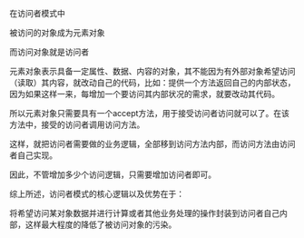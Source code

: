 在访问者模式中

被访问的对象成为元素对象

而访问对象就是访问者

元素对象表示具备一定属性、数据、内容的对象，其不能因为有外部对象希望访问（读取）其内容，就改动自己的代码，比如：提供一个方法返回自己的内部状态，因为如果这样一来，每增加一个要访问其内部状况的需求，就要改动其代码。

所以元素对象只需要具有一个accept方法，用于接受访问者访问就可以了。在该方法中，接受的访问者调用访问方法。

这样，就把访问者需要做的业务逻辑，全部移到访问方法内部，而访问方法由访问者自己实现。

因此，不管增加多少个访问逻辑，只需要增加访问者即可。

综上所述，访问者模式的核心逻辑以及优势在于：

将希望访问某对象数据并进行计算或者其他业务处理的操作封装到访问者自己内部，这样最大程度的降低了被访问对象的污染。

